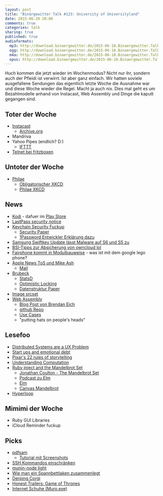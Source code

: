 ```yaml
---
layout: post
title: "Binärgewitter Talk #123: University of Universityland"
date: 2015-06-20 20:00
comments: true
categories: talk
sharing: true
published: true
audioformats:
  mp3: http://download.binaergewitter.de/2015-06-18.Binaergewitter.Talk.123.mp3
  ogg: http://download.binaergewitter.de/2015-06-18.Binaergewitter.Talk.123.ogg
  m4a: http://download.binaergewitter.de/2015-06-18.Binaergewitter.Talk.123.m4a
  opus: http://download.binaergewitter.de/2015-06-18.Binaergewitter.Talk.123.opus
---
```

Huch kommen die jetzt wieder im Wochenmodus? Nicht nur ihr, sondern auch der Pfleidi ist verwirrt. Ist aber ganz einfach. Wir hatten soviele ausgefallene Sendungen das eigentlich letzte Woche die Ausnahme war und diese Woche wieder die Regel. Macht ja auch nix. Dies mal geht es um Bezahlmodelle anhand von Instacast, Web Assembly und Dinge die kaputt gegangen sind.

## Toter der Woche

- [Instacast](http://vemedio.com/discontinued/)
  - [Archive.org](http://web.archive.org/web/20150315055213/http://vemedio.com/products/instacast)
- Mandriva
- Yahoo Pipes (endlich? D:)
    * [IFTTT](https://ifttt.com/)
- [Telnet bei fritzboxen](http://www.heise.de/newsticker/meldung/Testversion-Fritzbox-Firmware-fuer-Vectoring-und-ohne-Telnet-2696116.html)

## Untoter der Woche

- [Philae](http://www.heise.de/newsticker/meldung/Hallo-vom-Kometen-Lander-Philae-meldet-sich-zurueck-2690194.html)
    * [Obligatorischer XKCD](https://xkcd.com/695/)
    * [Philae XKCD](https://xkcd.com/1446/)

## News

- [Kodi](http://www.heise.de/newsticker/meldung/Amazon-wirft-Mediacenter-Kodi-aus-seinem-App-Shop-2699003.html) - dafuer im [Play Store](https://play.google.com/store/apps/details?id=org.xbmc.kodi)
- [LastPass security notice](https://blog.lastpass.com/2015/06/lastpass-security-notice.html/)
- [Keychain Security Fuckup](http://arstechnica.com/security/2015/06/serious-os-x-and-ios-flaws-let-hackers-steal-keychain-1password-contents/)
    * [Security Paper](https://drive.google.com/file/d/0BxxXk1d3yyuZOFlsdkNMSGswSGs/view)
    * [1Password Entwickler Erklärung dazu](https://blog.agilebits.com/2015/06/17/1password-inter-process-communication-discussion/)
- [Samsung Swiftkey Update lässt Malware auf S6 und S5 zu](http://arstechnica.com/security/2015/06/new-exploit-turns-samsung-galaxy-phones-into-remote-bugging-devices/)
- [BSI-Tipps zur Absicherung von owncloud lol](http://www.golem.de/news/privater-cloudspeicher-bsi-gibt-tipps-zur-absicherung-von-owncloud-1506-114738.html)
- [Fairphone kommt in Modulbauweise](http://www.heise.de/newsticker/meldung/Fairphone-2-Android-Smartphone-in-Modulbauweise-2690732.html) - was ist mit dem google lego phone?
- [Apple News ToS und Mike Ash](https://mikeash.com/pyblog/i-do-not-agree-to-your-terms.html)
    * [Mail](https://twitter.com/mikeash/status/609551745379889152)
- [Brubeck](http://githubengineering.com/brubeck/)
    * [StatsD](https://github.com/etsy/statsd)
    * [Optimistic Locking](https://en.wikipedia.org/wiki/Optimistic_concurrency_control)
    * [Datenstruktur Paper](http://www.cs.cmu.edu/~dga/papers/memc3-nsdi2013.pdf)
- [Image srcset](http://blogs.windows.com/msedgedev/2015/06/08/introducing-srcset-responsive-images-in-microsoft-edge)
- [Web Assembly](https://blog.mozilla.org/luke/2015/06/17/webassembly/)
    * [Blog Post von Brendan Eich](https://brendaneich.com/2015/06/from-asm-js-to-webassembly/)
    * [github Repo](https://github.com/WebAssembly)
    * [Use Cases](https://github.com/WebAssembly/design/blob/master/UseCases.md)
    * "putting hats on people's heads"

## Lesefoo

- [Distributed Systems are a UX Problem](http://bravenewgeek.com/distributed-systems-are-a-ux-problem/)
- [Start ups and emotional debt](http://www.evanmiller.org/start-ups-and-emotional-debt.html)
- [Pixar's 22 rules of storytelling](http://www.aerogrammestudio.com/2013/03/07/pixars-22-rules-of-storytelling/)
- [Understanding Computation](http://amazon.de/dp/1449329276?tag=pfleidi-21)
- [Ruby inject and the Mandelbrot Set](http://eigenjoy.com/2008/02/22/ruby-inject-and-the-mandelbrot-set/)
    * [Jonathan Coulton - The Mandelbrot Set](https://www.youtube.com/watch?v=ES-yKOYaXq0)
    * [Podcast zu Elm](http://devchat.tv/ruby-rogues/212-rr-elm-with-richard-feldman-and-evan-czaplicki)
    * [Elm](http://elm-lang.org/)
    * [Canvas Mandelbrot](http://tilde.club/~david/m)
- [Hyperloop](http://waitbutwhy.com/2015/06/hyperloop.html)

## Mimimi der Woche

- Ruby GUI Libraries
- iCloud Reminder fuckup

## Picks

* [pdfsam](http://www.pdfsam.org/)
    * [Tutorial mit Screenshots](http://www.pdfsam.org/uploads/pdfsam-1.1.0-tutorial.pdf)
* [SSH Kommandos einschränken](https://www.thomas-krenn.com/de/wiki/Ausf%C3%BChrbare_SSH-Kommandos_per_authorized_keys_einschr%C3%A4nken)
* [munin-node light](https://github.com/gpkvt/muninlite)
* [Wie man ein Spannbettlaken zusammenlegt](http://thedoghousediaries.com/4491)
* [Derping Corgi](https://www.youtube.com/watch?v=s9whboz1ceU)
* [Honest Trailers: Game of Thrones](https://www.youtube.com/watch?v=SVaD8rouJn0)
* [Internet Schuhe (Muro.exe)](http://eu.muroexe.com/)

